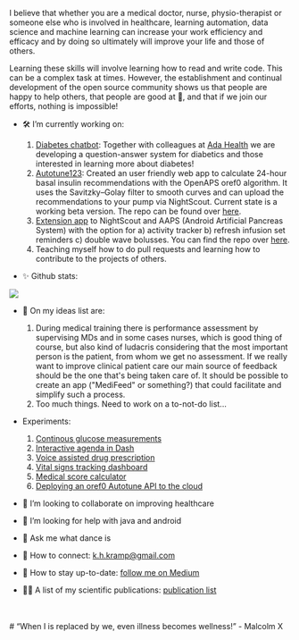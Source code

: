 I believe that whether you are a medical doctor, nurse, physio-therapist or someone else who is involved in healthcare, learning automation, data science and machine learning can increase your work efficiency and efficacy and by doing so ultimately will improve your life and those of others. 

Learning these skills will involve learning how to read and write code. This can be a complex task at times. However, the establishment and continual development of the open source community shows us that people are happy to help others, that people are good at :green_heart:, and that if we join our efforts, nothing is impossible! 

- 🛠️  I’m currently working on:
  1) [Diabetes chatbot](https://diabetes-chatbot-alpha.herokuapp.com): Together with colleagues at [Ada Health](https://ada.com/) we are developing a question-answer system for diabetics and those interested in learning more about diabetes!  
  2) [Autotune123](www.Autotune123.com): Created an user friendly web app to calculate 24-hour basal insulin recommendations with the OpenAPS oref0 algorithm. It uses the Savitzky–Golay filter to smooth curves and can upload the recommendations to your pump via NightScout. Current state is a working beta version. The repo can be found over [here](https://github.com/KelvinKramp/Autotune123).
  3) [Extension app](https://github.com/KelvinKramp/NS-integration/blob/master/README.md) to NightScout and AAPS (Android Artificial Pancreas System) with the option for a) activity tracker b) refresh infusion set reminders c) double wave bolusses. You can find the repo over [here](https://github.com/KelvinKramp/NS-integration/blob/master/README.md). 
  4) Teaching myself how to do pull requests and learning how to contribute to the projects of others. 

- ✨ Github stats: 
<img src="https://github-readme-stats.vercel.app/api?username=KelvinKramp&&show_icons=true&title_color=ffffff&icon_color=bb2acf&text_color=daf7dc&bg_color=151515">


- 📕 On my ideas list are: 
  1) During medical training there is performance assessment by supervising MDs and in some cases nurses, which is good thing of course, but also kind of ludacris considering that the most important person is the patient, from whom we get no assessment. If we really want to improve clinical patient care our main source of feedback should be the one that's being taken care of. It should be possible to create an app ("MediFeed" or something?) that could facilitate and simplify such a process.
  2) Too much things. Need to work on a to-not-do list...

- Experiments:
  1) [Continous glucose measurements](https://towardsdatascience.com/how-to-hack-a-glucose-sensor-ebaaf2238170)
  2) [Interactive agenda in Dash](https://github.com/KelvinKramp/ConsultationSchedulingApp)
  3) [Voice assisted drug prescription](https://github.com/KelvinKramp/voice-assisted-drug-prescription)
  4) [Vital signs tracking dashboard](https://github.com/KelvinKramp/vital-signs-Dash-python)
  5) [Medical score calculator](https://github.com/KelvinKramp/OPS-calculator)
  6) [Deploying an oref0 Autotune API to the cloud](https://github.com/KelvinKramp/AutotuneAPI)


- :hospital: I’m looking to collaborate on improving healthcare
- :mag_right: I’m looking for help with java and android
- 💬 Ask me what dance is
- 🔗 How to connect: k.h.kramp@gmail.com
- :newspaper: How to stay up-to-date: [follow me on Medium](https://k-h-kramp.medium.com/)
- 👨‍💻 A list of my scientific publications: [publication list](https://github.com/KelvinKramp/Publications) 

<br/>
<br/>
# “When I is replaced by we, even illness becomes wellness!” - Malcolm X
<br/>

